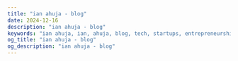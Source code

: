 ```yaml
---
title: "ian ahuja - blog"
date: 2024-12-16
description: "ian ahuja - blog"
keywords: "ian ahuja, ian, ahuja, blog, tech, startups, entrepreneurship, sales, b2b, saas, moonquake, music, synth, plantle"
og_title: "ian ahuja - blog"
og_description: "ian ahuja - blog"
---
```


